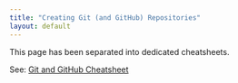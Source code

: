 ```yaml
---
title: "Creating Git (and GitHub) Repositories"
layout: default
---
```

This page has been separated into dedicated cheatsheets.

See: [Git and GitHub Cheatsheet]({{site.baseurl}}/cheatsheets/git-gh)


